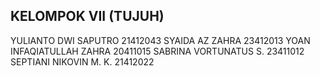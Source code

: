 ## KELOMPOK VII (TUJUH)

YULIANTO DWI SAPUTRO 21412043
SYAIDA AZ ZAHRA 23412013
YOAN INFAQIATULLAH ZAHRA 20411015
SABRINA VORTUNATUS S. 23411012
SEPTIANI NIKOVIN M. K. 21412022
